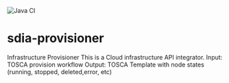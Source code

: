 ![Java CI](https://github.com/qcdis-sdia/sdia-provisioner/workflows/Java%20CI/badge.svg)
# sdia-provisioner
Infrastructure Provisioner 
This is a Cloud infrastructure API integrator. 
Input: TOSCA provision workflow
Output: TOSCA Template with node states (running, stopped, deleted,error, etc)


